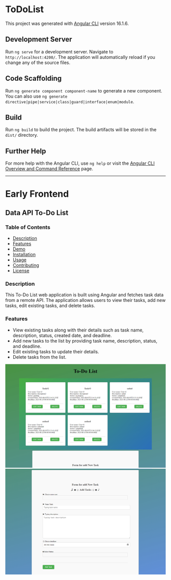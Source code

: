 # ToDoList

This project was generated with [Angular CLI](https://github.com/angular/angular-cli) version 16.1.6.

## Development Server

Run `ng serve` for a development server. Navigate to `http://localhost:4200/`. The application will automatically reload if you change any of the source files.

## Code Scaffolding

Run `ng generate component component-name` to generate a new component. You can also use `ng generate directive|pipe|service|class|guard|interface|enum|module`.

## Build

Run `ng build` to build the project. The build artifacts will be stored in the `dist/` directory.


## Further Help

For more help with the Angular CLI, use `ng help` or visit the [Angular CLI Overview and Command Reference](https://angular.io/cli) page.

---

# Early Frontend

## Data API To-Do List
### Table of Contents
- [Description](#description)
- [Features](#features)
- [Demo](#demo)
- [Installation](#installation)
- [Usage](#usage)
- [Contributing](#contributing)
- [License](#license)

### Description

This To-Do List web application is built using Angular and fetches task data from a remote API. The application allows users to view their tasks, add new tasks, edit existing tasks, and delete tasks.

### Features

- View existing tasks along with their details such as task name, description, status, created date, and deadline.
- Add new tasks to the list by providing task name, description, status, and deadline.
- Edit existing tasks to update their details.
- Delete tasks from the list.

<!-- Add more future resources and explanations if needed -->

![ToDoList Image](images/ToDoListImage.png)
![ToDoList Form Image](images/ToDoList2.png)

